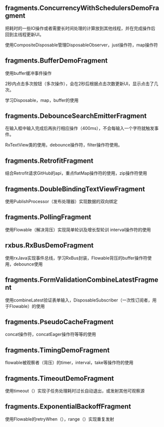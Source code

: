 ## fragments.ConcurrencyWithSchedulersDemoFragment

把耗时的一些IO操作或者需要长时间处理的计算放到其他线程，并在完成操作后回到主线程更新UI。

使用CompositeDisposable管理DisposableObserver，just操作符，map操作符

## fragments.BufferDemoFragment

使用buffer缓冲事件操作

2秒内点击多次按钮（多次操作），会在2秒后根据点击次数更新UI，显示点击了几次。

学习Disposable，map，buffer的使用

## fragments.DebounceSearchEmitterFragment

在输入框中输入完成后再执行相应操作（400ms），不会每输入一个字符就触发事件。

RxTextView类的使用，debounce操作符，filter操作符使用。

## fragments.RetrofitFragment

结合Retrofit请求GitHub的api，重点flatMap操作符的使用，zip操作符使用

## fragments.DoubleBindingTextViewFragment

使用PublishProcessor（发布处理器）实现数据的双向绑定

## fragments.PollingFragment

使用Flowable（解决背压）实现简单轮训及增长型轮训  interval操作符的使用

## rxbus.RxBusDemoFragment

使用rxJava实现事件总线，学习RxBus封装，Flowable背压的buffer操作符使用，debounce使用

## fragments.FormValidationCombineLatestFragment

使用combineLatest验证表单输入，DisposableSubscriber（一次性订阅者，用于Flowable）的使用

## fragments.PseudoCacheFragment

concat操作符，concatEager操作符等等的使用

## fragments.TimingDemoFragment

flowable被观察者（背压）的timer，interval，take等操作符的使用

## fragments.TimeoutDemoFragment

使用timeout（）实现子任务处理耗时过长自动退出，或发射其他可观察源

## fragments.ExponentialBackoffFragment

使用Flowable的retryWhen（），range（）实现重复发射




